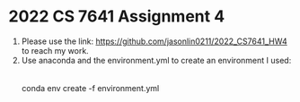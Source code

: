 # 2022 CS 7641 Assignment 4

1. Please use the link: https://github.com/jasonlin0211/2022_CS7641_HW4
   to reach my work.
2. Use anaconda and the environment.yml to create an environment I used:
   ###### 
   conda env create -f environment.yml
   ######
